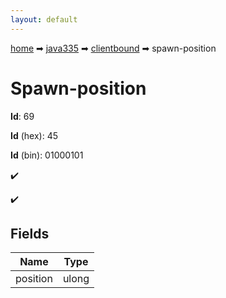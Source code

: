 ```yaml
---
layout: default
---
```


[home](/) ➡ [java335](/protocol/java335) ➡ [clientbound](/protocol/java335/clientbound) ➡ spawn-position

# Spawn-position

**Id**: 69

**Id** (hex): 45

**Id** (bin): 01000101

✔️

✔️

## Fields

Name | Type
---|---
position | ulong

